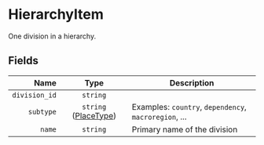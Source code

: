 # HierarchyItem

One division in a hierarchy.

## Fields

| Name | Type | Description |
|-----:|:----:|-------------|
| `division_id` | `string` |  |
| `subtype` | `string` ([PlaceType](place_type)) | Examples: `country`, `dependency`, `macroregion`, ... |
| `name` | `string` | Primary name of the division |
